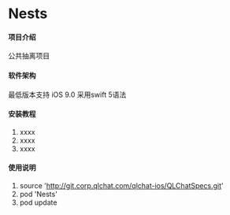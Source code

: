 # Nests

#### 项目介绍
公共抽离项目

#### 软件架构
最低版本支持 iOS 9.0 采用swift 5语法


#### 安装教程

1. xxxx
2. xxxx
3. xxxx

#### 使用说明

1. source 'http://git.corp.qlchat.com/qlchat-ios/QLChatSpecs.git'
2. pod 'Nests'
3. pod update
